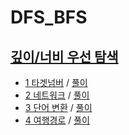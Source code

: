 # DFS_BFS

## <a href="https://programmers.co.kr/learn/courses/30/parts/12421">깊이/너비 우선 탐색</a>
- <a href="https://programmers.co.kr/learn/courses/30/lessons/43165">1 타겟넘버</a> / <a href="###">풀이</a>
- <a href="https://programmers.co.kr/learn/courses/30/lessons/43162">2 네트워크</a> / <a href="###">풀이</a>
- <a href="https://programmers.co.kr/learn/courses/30/lessons/43163">3 단어 변환</a> / <a href="###">풀이</a>
- <a href="https://programmers.co.kr/learn/courses/30/lessons/43164">4 여행경로</a> / <a href="###">풀이</a>